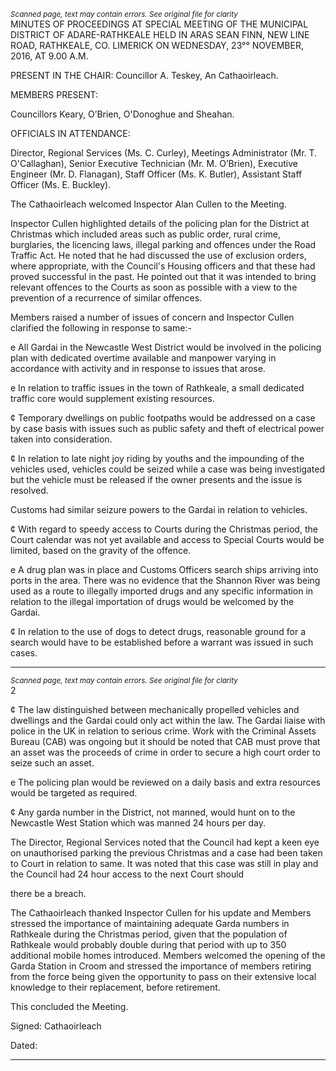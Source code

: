 *<small>Scanned page, text may contain errors. See original file for clarity</small>*  
MINUTES OF PROCEEDINGS AT SPECIAL MEETING OF THE MUNICIPAL DISTRICT OF
ADARE-RATHKEALE HELD IN ARAS SEAN FINN, NEW LINE ROAD, RATHKEALE, CO.
LIMERICK ON WEDNESDAY, 23°° NOVEMBER, 2016, AT 9.00 A.M.

PRESENT IN THE CHAIR: Councillor A. Teskey, An Cathaoirleach.

MEMBERS PRESENT:

Councillors Keary, O’Brien, O'Donoghue and Sheahan.

OFFICIALS IN ATTENDANCE:

Director, Regional Services (Ms. C. Curley), Meetings Administrator (Mr. T. O'Callaghan), Senior
Executive Technician (Mr. M. O’Brien), Executive Engineer (Mr. D. Flanagan), Staff Officer (Ms. K.
Butler), Assistant Staff Officer (Ms. E. Buckley).

The Cathaoirleach welcomed Inspector Alan Cullen to the Meeting.

Inspector Cullen highlighted details of the policing plan for the District at Christmas which included
areas such as public order, rural crime, burglaries, the licencing laws, illegal parking and offences
under the Road Traffic Act. He noted that he had discussed the use of exclusion orders, where
appropriate, with the Council's Housing officers and that these had proved successful in the past.
He pointed out that it was intended to bring relevant offences to the Courts as soon as possible
with a view to the prevention of a recurrence of similar offences.

Members raised a number of issues of concern and Inspector Cullen clarified the following in
response to same:-

e All Gardai in the Newcastle West District would be involved in the policing plan with
dedicated overtime available and manpower varying in accordance with activity and in
response to issues that arose.

e In relation to traffic issues in the town of Rathkeale, a small dedicated traffic core would
supplement existing resources.

¢ Temporary dwellings on public footpaths would be addressed on a case by case basis with
issues such as public safety and theft of electrical power taken into consideration.

¢ In relation to late night joy riding by youths and the impounding of the vehicles used,
vehicles could be seized while a case was being investigated but the vehicle must be
released if the owner presents and the issue is resolved.

Customs had similar seizure powers to the Gardai in relation to vehicles.

¢ With regard to speedy access to Courts during the Christmas period, the Court calendar
was not yet available and access to Special Courts would be limited, based on the gravity of
the offence.

e A drug plan was in place and Customs Officers search ships arriving into ports in the area.
There was no evidence that the Shannon River was being used as a route to illegally
imported drugs and any specific information in relation to the illegal importation of drugs
would be welcomed by the Gardai.

¢ In relation to the use of dogs to detect drugs, reasonable ground for a search would have
to be established before a warrant was issued in such cases.

---
*<small>Scanned page, text may contain errors. See original file for clarity</small>*  
2

¢ The law distinguished between mechanically propelled vehicles and dwellings and the
Gardai could only act within the law.
The Gardai liaise with police in the UK in relation to serious crime.
Work with the Criminal Assets Bureau (CAB) was ongoing but it should be noted that CAB
must prove that an asset was the proceeds of crime in order to secure a high court order to
seize such an asset.

e The policing plan would be reviewed on a daily basis and extra resources would be
targeted as required.

¢ Any garda number in the District, not manned, would hunt on to the Newcastle West
Station which was manned 24 hours per day.

The Director, Regional Services noted that the Council had kept a keen eye on unauthorised
parking the previous Christmas and a case had been taken to Court in relation to same. It was
noted that this case was still in play and the Council had 24 hour access to the next Court should

there be a breach.

The Cathaoirleach thanked Inspector Cullen for his update and Members stressed the importance
of maintaining adequate Garda numbers in Rathkeale during the Christmas period, given that the
population of Rathkeale would probably double during that period with up to 350 additional
mobile homes introduced. Members welcomed the opening of the Garda Station in Croom and
stressed the importance of members retiring from the force being given the opportunity to pass
on their extensive local knowledge to their replacement, before retirement.

This concluded the Meeting.

Signed:
Cathaoirleach

Dated:

---
